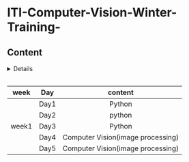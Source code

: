 # ITI-Computer-Vision-Winter-Training-
## Content

<table>
   <details>
<table>
    <thead>
        <tr>
            <th> week</th>
            <th >Day</th>
            <th >content</th>
        </tr>
    </thead>
    <tbody>
            <tr>
                <td rowspan=8 align=center>
week1
                </td>
                <td  align="center">Day1</td>
                <td align="center"> Python</td>
            </tr>
            <tr>
                <td  align="center">Day2</td>
                <td align="center">python</td>
            </tr>
            <tr>
                <td  align="center">Day3</td>
                <td align="center">Python</td>
            </tr>
            <tr>
                <td align="center">Day4</td>
                <td align="center"> Computer Vision(image processing) </td>
            </tr>
       <tr>
                <td align="center">Day5</td>
                <td align="center"> Computer Vision(image processing) </td>
            </tr>
   </tbody>



            

